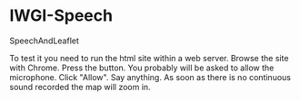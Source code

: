 IWGI-Speech
===========

SpeechAndLeaflet

To test it you need to run the html site within a web server.
Browse the site with Chrome.
Press the button.
You probably will be asked to allow the microphone. Click "Allow".
Say anything.
As soon as there is no continuous sound recorded the map will zoom in.
